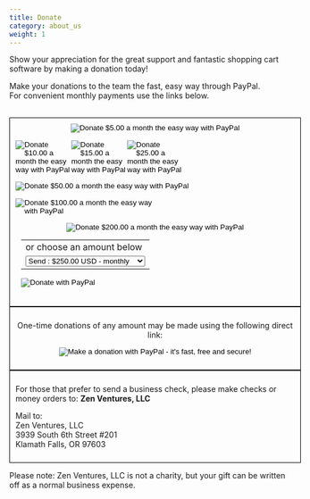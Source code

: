 ```yaml
---
title: Donate
category: about_us
weight: 1
---
```


Show your appreciation for the great support and fantastic shopping cart software by making a donation today!

Make your donations to the team the fast, easy way through PayPal.  
For convenient monthly payments use the links below.
<br /><br />

<div style="width: 500px; padding: 10px; border: 1px solid black; margin: auto;">

<div style="float: left; text-align: center;">

<form action="https://www.paypal.com/cgi-bin/webscr" method="post" target="_top"><input type="hidden" name="cmd" value="_xclick-subscriptions"> <input type="hidden" name="business" value="paypal@zen-cart.com"> <input type="hidden" name="item_name" value="Buy the Zen Cart Team some coffee!"> <input type="hidden" name="no_shipping" value="1"> <input type="hidden" name="no_note" value="1"> <input type="hidden" name="currency_code" value="USD"> <input type="image" src="https://www.zen-cart.com/images/paypal_5.gif" name="submit" alt="Donate $5.00 a month the easy way with PayPal"> <input type="hidden" name="a3" value="5.00"> <input type="hidden" name="p3" value="1"> <input type="hidden" name="t3" value="M"> <input type="hidden" name="src" value="1"> <input type="hidden" name="sra" value="1"></form>


<div style="float: left; width: 20%; text-align: center;">

<form action="https://www.paypal.com/cgi-bin/webscr" method="post" target="_top"><input type="hidden" name="cmd" value="_xclick-subscriptions"> <input type="hidden" name="business" value="paypal@zen-cart.com"> <input type="hidden" name="item_name" value="Buy the Zen Cart Team some coffee!"> <input type="hidden" name="no_shipping" value="1"> <input type="hidden" name="no_note" value="1"> <input type="hidden" name="currency_code" value="USD"> <input type="image" src="https://www.zen-cart.com/images/paypal_10.gif" name="submit" alt="Donate $10.00 a month the easy way with PayPal"> <input type="hidden" name="a3" value="10.00"> <input type="hidden" name="p3" value="1"> <input type="hidden" name="t3" value="M"> <input type="hidden" name="src" value="1"> <input type="hidden" name="sra" value="1"></form>

</div>

<div style="float: left; width: 20%; text-align: center;">

<form action="https://www.paypal.com/cgi-bin/webscr" method="post" target="_top"><input type="hidden" name="cmd" value="_xclick-subscriptions"> <input type="hidden" name="business" value="paypal@zen-cart.com"> <input type="hidden" name="item_name" value="Buy the Zen Cart Team some coffee!"> <input type="hidden" name="no_shipping" value="1"> <input type="hidden" name="no_note" value="1"> <input type="hidden" name="currency_code" value="USD"> <input type="image" src="https://www.zen-cart.com/images/paypal_15.gif" name="submit" alt="Donate $15.00 a month the easy way with PayPal"> <input type="hidden" name="a3" value="15.00"> <input type="hidden" name="p3" value="1"> <input type="hidden" name="t3" value="M"> <input type="hidden" name="src" value="1"> <input type="hidden" name="sra" value="1"></form>

</div>

<div style="float: left; width: 20%; text-align: center;">

<form action="https://www.paypal.com/cgi-bin/webscr" method="post" target="_top"><input type="hidden" name="cmd" value="_xclick-subscriptions"> <input type="hidden" name="business" value="paypal@zen-cart.com"> <input type="hidden" name="item_name" value="Buy the Zen Cart Team some coffee!"> <input type="hidden" name="no_shipping" value="1"> <input type="hidden" name="no_note" value="1"> <input type="hidden" name="currency_code" value="USD"> <input type="image" src="https://www.zen-cart.com/images/paypal_25.gif" name="submit" alt="Donate $25.00 a month the easy way with PayPal"> <input type="hidden" name="a3" value="25.00"> <input type="hidden" name="p3" value="1"> <input type="hidden" name="t3" value="M"> <input type="hidden" name="src" value="1"> <input type="hidden" name="sra" value="1"></form>

</div>

<div style="float: left; text-align: center;">

<form action="https://www.paypal.com/cgi-bin/webscr" method="post" target="_top"><input type="hidden" name="cmd" value="_xclick-subscriptions"> <input type="hidden" name="business" value="paypal@zen-cart.com"> <input type="hidden" name="item_name" value="Buy the Zen Cart Team some coffee!"> <input type="hidden" name="no_shipping" value="1"> <input type="hidden" name="no_note" value="1"> <input type="hidden" name="currency_code" value="USD"> <input type="image" src="https://www.zen-cart.com/images/paypal_50.gif" name="submit" alt="Donate $50.00 a month the easy way with PayPal"> <input type="hidden" name="a3" value="50.00"> <input type="hidden" name="p3" value="1"> <input type="hidden" name="t3" value="M"> <input type="hidden" name="src" value="1"> <input type="hidden" name="sra" value="1"></form>

</div>

<div style="float: left; width: 50%; text-align: center;">

<form action="https://www.paypal.com/cgi-bin/webscr" method="post" target="_top"><input type="hidden" name="cmd" value="_xclick-subscriptions"> <input type="hidden" name="business" value="paypal@zen-cart.com"> <input type="hidden" name="item_name" value="Buy the Zen Cart Team some coffee!"> <input type="hidden" name="no_shipping" value="1"> <input type="hidden" name="no_note" value="1"> <input type="hidden" name="currency_code" value="USD"> <input type="image" src="https://www.zen-cart.com/images/paypal_100.gif" name="submit" alt="Donate $100.00 a month the easy way with PayPal"> <input type="hidden" name="a3" value="100.00"> <input type="hidden" name="p3" value="1"> <input type="hidden" name="t3" value="M"> <input type="hidden" name="src" value="1"> <input type="hidden" name="sra" value="1"></form>

</div>

<div style="text-align: center">

<form action="https://www.paypal.com/cgi-bin/webscr" method="post" target="_top"><input type="hidden" name="cmd" value="_xclick-subscriptions"> <input type="hidden" name="business" value="paypal@zen-cart.com"> <input type="hidden" name="item_name" value="Buy the Zen Cart Team some coffee!"> <input type="hidden" name="no_shipping" value="1"> <input type="hidden" name="no_note" value="1"> <input type="hidden" name="currency_code" value="USD"> <input type="image" src="https://www.zen-cart.com/images/paypal_200.gif" name="submit" alt="Donate $200.00 a month the easy way with PayPal"> <input type="hidden" name="a3" value="200.00"> <input type="hidden" name="p3" value="1"> <input type="hidden" name="t3" value="M"> <input type="hidden" name="src" value="1"> <input type="hidden" name="sra" value="1"></form>

</div>

</div>

<div style="width: 500px; padding: 10px; margin-top: 20px;">

<div style="text-align: center; margin: 0 28%">

<form action="https://www.paypal.com/cgi-bin/webscr" method="post" target="_top"><input type="hidden" name="cmd" value="_xclick-subscriptions"> <input type="hidden" name="business" value="paypal@zen-cart.com"> <input type="hidden" name="item_name" value="Support the Zen Cart(tm) Project"> <input type="hidden" name="no_shipping" value="1"> <input type="hidden" name="no_note" value="1"> <input type="hidden" name="src" value="1"> <input type="hidden" name="currency_code" value="USD"> <input type="hidden" name="bn" value="zencart">

</div>

<table>

<tbody>

<tr>

<td><input type="hidden" name="on0" value="or choose an amount below">or choose an amount below</td>

</tr>

<tr>

<td><select name="os0"><option value="Send">Send : $250.00 USD - monthly</option> <option value="Send">Send : $300.00 USD - monthly</option> <option value="Send">Send : $500.00 USD - monthly</option> <option value="Send">Send : $750.00 USD - monthly</option> <option value="Send">Send : $1,000.00 USD - monthly</option></select></td>

</tr>

</tbody>

</table>

<input type="hidden" name="option_select0" value="Send"> <input type="hidden" name="option_amount0" value="250.00"> <input type="hidden" name="option_period0" value="M"> <input type="hidden" name="option_frequency0" value="1"> <input type="hidden" name="option_select1" value="Send"> <input type="hidden" name="option_amount1" value="300.00"> <input type="hidden" name="option_period1" value="M"> <input type="hidden" name="option_frequency1" value="1"> <input type="hidden" name="option_select2" value="Send"> <input type="hidden" name="option_amount2" value="500.00"> <input type="hidden" name="option_period2" value="M"> <input type="hidden" name="option_frequency2" value="1"> <input type="hidden" name="option_select3" value="Send"> <input type="hidden" name="option_amount3" value="750.00"> <input type="hidden" name="option_period3" value="M"> <input type="hidden" name="option_frequency3" value="1"> <input type="hidden" name="option_select4" value="Send"> <input type="hidden" name="option_amount4" value="1000.00"> <input type="hidden" name="option_period4" value="M"> <input type="hidden" name="option_frequency4" value="1"> <input type="hidden" name="option_index" value="0"> <input type="image" src="https://www.paypalobjects.com/en_US/i/btn/btn_subscribe_SM.gif" border="0" name="submit" alt="Donate with PayPal"><img alt="" border="0" src="https://www.paypalobjects.com/en_US/i/scr/pixel.gif" width="1" height="1"></form>

</div>

</div>

<div style="width: 500px; padding: 10px; margin-top: 20px; border: 1px solid black; margin: auto; clear: both; text-align: center">

One-time donations of any amount may be made using the following direct link:

<form action="https://www.paypal.com/cgi-bin/webscr" method="post" target="_top"><input type="hidden" name="cmd" value="_xclick"> <input type="hidden" name="business" value="paypal@zen-cart.com"> <input type="hidden" name="item_name" value="Buy the Zen Cart Team some coffee!"> <input type="hidden" name="no_note" value="1"> <input type="hidden" name="no_shipping" value="1"> <input type="hidden" name="currency_code" value="USD"> <input type="hidden" name="tax" value="0"> <input type="image" src="https://www.paypal.com/en_US/i/btn/x-click-but04.gif" name="submit" alt="Make a donation with PayPal - it's fast, free and secure!"></form>

</div>

<div style="width: 500px; padding: 10px; margin-top: 20px; border: 1px solid black; margin: auto; clear: both;">

For those that prefer to send a business check, please make checks or money orders to: **Zen Ventures, LLC**  

Mail to:  
Zen Ventures, LLC  
3939 South 6th Street #201  
Klamath Falls, OR 97603

</div>

Please note: Zen Ventures, LLC is not a charity, but your gift can be written off as a normal business expense.


